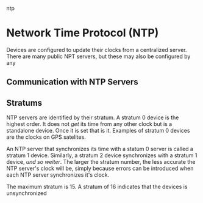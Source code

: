 ntp

# Network Time Protocol (NTP)

Devices are configured to update their clocks from a centralized server.
There are many public NPT servers, but these may also be configured by any 


## Communication with NTP Servers




## Stratums
NTP servers are identified by their stratum.
A stratum 0 device is the highest order.
It does not *get* its time from any other clock but is a standalone device.
Once it is set that is it.
Examples of stratum 0 devices are the clocks on GPS satelites.

An NTP server that synchronizes its time with a statum 0 server is called a stratum 1 device.
Similarly, a stratum 2 device synchronizes with a stratum 1 device, *und so weiter*.
The larger the stratum number, the less accurate the NTP server's clock will be, simply because errors can be introduced when each NTP server synchronizes it's clock.

The maximum stratum is 15.
A stratum of 16 indicates that the devices is unsynchronized